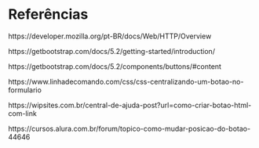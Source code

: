 # Referências

<p>https://developer.mozilla.org/pt-BR/docs/Web/HTTP/Overview</p>
<p>https://getbootstrap.com/docs/5.2/getting-started/introduction/</p>
<p>https://getbootstrap.com/docs/5.2/components/buttons/#content</p>
<p>https://www.linhadecomando.com/css/css-centralizando-um-botao-no-formulario</p>
<p>https://wipsites.com.br/central-de-ajuda-post?url=como-criar-botao-html-com-link</p>
<p>https://cursos.alura.com.br/forum/topico-como-mudar-posicao-do-botao-44646</p>